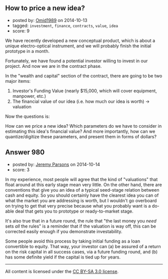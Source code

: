 ## How to price a new idea?

- posted by: [Omid1989](https://stackexchange.com/users/2817522/omid1989) on 2014-10-13
- tagged: `investment`, `finance`, `contracts`, `value`, `idea`
- score: 9

<p>We have recently developed a new conceptual product, which is about a unique electro-optical instrument, and we will probably finish the initial prototype in a month.</p>

<p>Fortunately, we have found a potential investor willing to invest in our project. And now we are in the contract phase.</p>

<p>In the "wealth and capital" section of the contract, there are going to be two major items:</p>

<ol>
<li>Investor's Funding Value (nearly $15,000, which will cover equipment, manpower, etc.)</li>
<li>The financial value of our idea (i.e. how much our idea is worth) -> valuation</li>
</ol>

<p>Now the questions is:</p>

<p>How can we price a new idea? Which parameters do we have to consider in estimating this idea's financial value? And more importantly, how can we quantize/digitize these parameters, and present them in forms of dollars?</p>



## Answer 980

- posted by: [Jeremy Parsons](https://stackexchange.com/users/497810/jeremy-parsons) on 2014-10-14
- score: 3

<p>In my experience, most people will agree that the kind of "valuations" that float around at this early stage mean very little. On the other hand, there are conventions that give you an idea of a typical seed-stage relation between cash and equity.  So you should certainly have the clearest idea you can of what the market you are addressing is worth, but I wouldn't go overboard on trying to get that very precise because what you probably want is a do-able deal that gets you to prototype or ready-to-market stage.</p>

<p>It's also true that in a future round, the rule that "the last money you <em>need</em> sets <em>all</em> the rules" is a reminder that if the valuation is way off, this can be corrected easily enough if you demonstrate investability.</p>

<p>Some people avoid this process by taking initial funding as a loan convertible to equity. That way, your investor can (a) be assured of a return on the risk capital in all success cases, via a future funding round, and (b) has some definite yield if the capital is tied up for years.</p>




---

All content is licensed under the [CC BY-SA 3.0 license](https://creativecommons.org/licenses/by-sa/3.0/).
